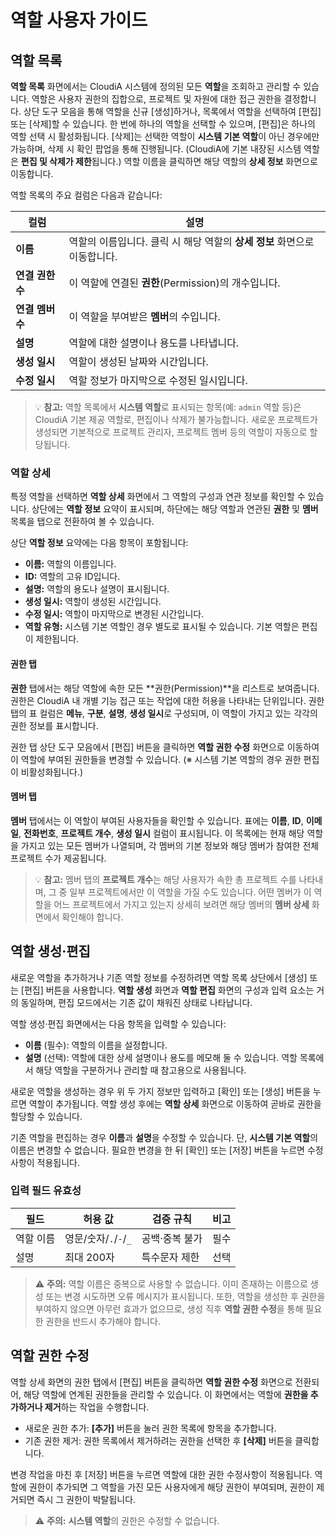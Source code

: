 # 역할 사용자 가이드
## 역할 목록
**역할 목록** 화면에서는 CloudiA 시스템에 정의된 모든 **역할**을 조회하고 관리할 수 있습니다. 역할은 사용자 권한의 집합으로, 프로젝트 및 자원에 대한 접근 권한을 결정합니다. 상단 도구 모음을 통해 역할을 신규 [생성]하거나, 목록에서 역할을 선택하여 [편집] 또는 [삭제]할 수 있습니다. 한 번에 하나의 역할을 선택할 수 있으며, [편집]은 하나의 역할 선택 시 활성화됩니다. [삭제]는 선택한 역할이 **시스템 기본 역할**이 아닌 경우에만 가능하며, 삭제 시 확인 팝업을 통해 진행됩니다. (CloudiA에 기본 내장된 시스템 역할은 **편집 및 삭제가 제한**됩니다.) 역할 이름을 클릭하면 해당 역할의 **상세 정보** 화면으로 이동합니다.

역할 목록의 주요 컬럼은 다음과 같습니다:

| 컬럼               | 설명                                                       |
| ------------------ | ---------------------------------------------------------- |
| **이름**           | 역할의 이름입니다. 클릭 시 해당 역할의 **상세 정보** 화면으로 이동합니다. |
| **연결 권한 수**   | 이 역할에 연결된 **권한**(Permission)의 개수입니다.           |
| **연결 멤버 수**   | 이 역할을 부여받은 **멤버**의 수입니다.                     |
| **설명**           | 역할에 대한 설명이나 용도를 나타냅니다.                     |
| **생성 일시**      | 역할이 생성된 날짜와 시간입니다.                            |
| **수정 일시**      | 역할 정보가 마지막으로 수정된 일시입니다.                    |

> 💡 **참고:** 역할 목록에서 **시스템 역할**로 표시되는 항목(예: `admin` 역할 등)은 CloudiA 기본 제공 역할로, 편집이나 삭제가 불가능합니다. 새로운 프로젝트가 생성되면 기본적으로 프로젝트 관리자, 프로젝트 멤버 등의 역할이 자동으로 할당됩니다.

### 역할 상세
특정 역할을 선택하면 **역할 상세** 화면에서 그 역할의 구성과 연관 정보를 확인할 수 있습니다. 상단에는 **역할 정보** 요약이 표시되며, 하단에는 해당 역할과 연관된 **권한** 및 **멤버** 목록을 탭으로 전환하여 볼 수 있습니다.

상단 **역할 정보** 요약에는 다음 항목이 포함됩니다:

- **이름:** 역할의 이름입니다.
- **ID:** 역할의 고유 ID입니다.
- **설명:** 역할의 용도나 설명이 표시됩니다.
- **생성 일시:** 역할이 생성된 시간입니다.
- **수정 일시:** 역할이 마지막으로 변경된 시간입니다.
- **역할 유형:** 시스템 기본 역할인 경우 별도로 표시될 수 있습니다. 기본 역할은 편집이 제한됩니다.

#### 권한 탭
**권한** 탭에서는 해당 역할에 속한 모든 **권한(Permission)**을 리스트로 보여줍니다. 권한은 CloudiA 내 개별 기능 접근 또는 작업에 대한 허용을 나타내는 단위입니다. 권한 탭의 표 컬럼은 **메뉴**, **구분**, **설명**, **생성 일시**로 구성되며, 이 역할이 가지고 있는 각각의 권한 정보를 표시합니다.

권한 탭 상단 도구 모음에서 [편집] 버튼을 클릭하면 **역할 권한 수정** 화면으로 이동하여 이 역할에 부여된 권한들을 변경할 수 있습니다. (※ 시스템 기본 역할의 경우 권한 편집이 비활성화됩니다.)

#### 멤버 탭
**멤버** 탭에서는 이 역할이 부여된 사용자들을 확인할 수 있습니다. 표에는 **이름**, **ID**, **이메일**, **전화번호**, **프로젝트 개수**, **생성 일시** 컬럼이 표시됩니다. 이 목록에는 현재 해당 역할을 가지고 있는 모든 멤버가 나열되며, 각 멤버의 기본 정보와 해당 멤버가 참여한 전체 프로젝트 수가 제공됩니다.

> 💡 **참고:** 멤버 탭의 **프로젝트 개수**는 해당 사용자가 속한 총 프로젝트 수를 나타내며, 그 중 일부 프로젝트에서만 이 역할을 가질 수도 있습니다. 어떤 멤버가 이 역할을 어느 프로젝트에서 가지고 있는지 상세히 보려면 해당 멤버의 **멤버 상세** 화면에서 확인해야 합니다.

## 역할 생성·편집
새로운 역할을 추가하거나 기존 역할 정보를 수정하려면 역할 목록 상단에서 [생성] 또는 [편집] 버튼을 사용합니다. **역할 생성** 화면과 **역할 편집** 화면의 구성과 입력 요소는 거의 동일하며, 편집 모드에서는 기존 값이 채워진 상태로 나타납니다.

역할 생성·편집 화면에서는 다음 항목을 입력할 수 있습니다:

- **이름** (필수): 역할의 이름을 설정합니다.
- **설명** (선택): 역할에 대한 상세 설명이나 용도를 메모해 둘 수 있습니다. 역할 목록에서 해당 역할을 구분하거나 관리할 때 참고용으로 사용됩니다.

새로운 역할을 생성하는 경우 위 두 가지 정보만 입력하고 [확인] 또는 [생성] 버튼을 누르면 역할이 추가됩니다. 역할 생성 후에는 **역할 상세** 화면으로 이동하여 곧바로 권한을 할당할 수 있습니다.

기존 역할을 편집하는 경우 **이름**과 **설명**을 수정할 수 있습니다. 단, **시스템 기본 역할**의 이름은 변경할 수 없습니다. 필요한 변경을 한 뒤 [확인] 또는 [저장] 버튼을 누르면 수정 사항이 적용됩니다.


### 입력 필드 유효성

| 필드 | 허용 값 | 검증 규칙 | 비고 |
|---|---|---|---|
| 역할 이름 | 영문/숫자/`.`/`-`/`_` | 공백·중복 불가 | 필수 |
| 설명 | 최대 200자 | 특수문자 제한 | 선택 |


> ⚠️ **주의:** 역할 이름은 중복으로 사용할 수 없습니다. 이미 존재하는 이름으로 생성 또는 변경 시도하면 오류 메시지가 표시됩니다. 또한, 역할을 생성한 후 권한을 부여하지 않으면 아무런 효과가 없으므로, 생성 직후 **역할 권한 수정**을 통해 필요한 권한을 반드시 추가해야 합니다.

## 역할 권한 수정
역할 상세 화면의 권한 탭에서 [편집] 버튼을 클릭하면 **역할 권한 수정** 화면으로 전환되어, 해당 역할에 연계된 권한들을 관리할 수 있습니다. 이 화면에서는 역할에 **권한을 추가하거나 제거**하는 작업을 수행합니다.

- 새로운 권한 추가: **[추가]** 버튼을 눌러 권한 목록에 항목을 추가합니다.
- 기존 권한 제거: 권한 목록에서 제거하려는 권한을 선택한 후 **[삭제]** 버튼을 클릭합니다.

변경 작업을 마친 후 [저장] 버튼을 누르면 역할에 대한 권한 수정사항이 적용됩니다. 역할에 권한이 추가되면 그 역할을 가진 모든 사용자에게 해당 권한이 부여되며, 권한이 제거되면 즉시 그 권한이 박탈됩니다.

> ⚠️ **주의:** **시스템 역할**의 권한은 수정할 수 없습니다. 